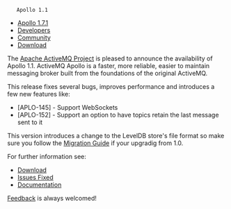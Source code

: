        Apollo 1.1

*   [Apollo 1.7.1](../../index.html)
*   [Developers](../../community/developers.html)
*   [Community](../../community/index.html)
*   [Download](../../download.html)

The [Apache ActiveMQ Project](http://activemq.apache.org) is pleased to announce the availability of Apollo 1.1. ActiveMQ Apollo is a faster, more reliable, easier to maintain messaging broker built from the foundations of the original ActiveMQ.

This release fixes several bugs, improves performance and introduces a few new features like:

*   \[APLO-145\] - Support WebSockets
*   \[APLO-152\] - Support an option to have topics retain the last message sent to it

This version introduces a change to the LevelDB store's file format so make sure you follow the [Migration Guide](http://activemq.apache.org/apollo/versions/1.1/website/documentation/migration-guide.html) if your upgradig from 1.0.

For further information see:

*   [Download](http://activemq.apache.org/apollo/download.html)
*   [Issues Fixed](https://issues.apache.org/jira/secure/ReleaseNote.jspa?version=12316477&styleName=Text&projectId=12311310&Create=Create)
*   [Documentation](http://activemq.apache.org/apollo/versions/1.1/website/documentation)

[Feedback](http://activemq.apache.org/community/index.html) is always welcomed!